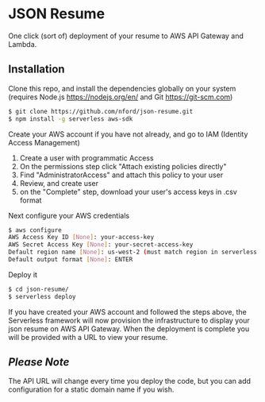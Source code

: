 # JSON Resume

One click (sort of) deployment of your resume to AWS API Gateway and Lambda.

## Installation

Clone this repo, and install the dependencies globally on your system (requires Node.js https://nodejs.org/en/ and Git https://git-scm.com)

```sh
$ git clone https://github.com/nford/json-resume.git
$ npm install -g serverless aws-sdk
```

Create your AWS account if you have not already, and go to IAM (Identity Access Management)
  1. Create a user with programmatic Access
  1. On the permissions step click "Attach existing policies directly"
  1. Find "AdministratorAccess" and attach this policy to your user
  1. Review, and create user
  1. on the "Complete" step, download your user's access keys in .csv format

Next configure your AWS credentials

```sh
$ aws configure
AWS Access Key ID [None]: your-access-key
AWS Secret Access Key [None]: your-secret-access-key
Default region name [None]: us-west-2 (must match region in serverless.yml)
Default output format [None]: ENTER
```

Deploy it

```sh
$ cd json-resume/
$ serverless deploy
```
If you have created your AWS account and followed the steps above, the Serverless framework will now provision the infrastructure to display your json resume on AWS API Gateway. When the deployment is complete you will be provided with a URL to view your resume.

## *Please Note*

The API URL will change every time you deploy the code, but you can add configuration for a static domain name if you wish.
